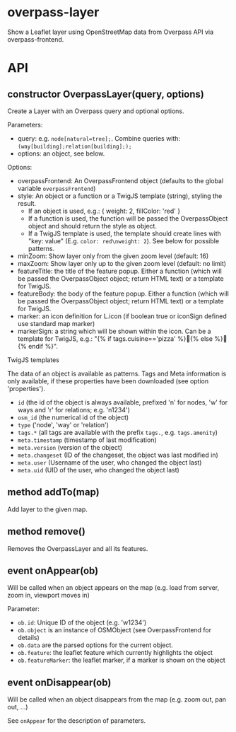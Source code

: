 # overpass-layer
Show a Leaflet layer using OpenStreetMap data from Overpass API via overpass-frontend.

# API
## constructor OverpassLayer(query, options)
Create a Layer with an Overpass query and optional options.

Parameters:
* query: e.g. `node[natural=tree];`. Combine queries with: `(way[building];relation[building];);`
* options: an object, see below.

Options:
* overpassFrontend: An OverpassFrontend object (defaults to the global variable `overpassFrontend`)
* style: An object or a function or a TwigJS template (string), styling the result.
  * If an object is used, e.g.: { weight: 2, fillColor: 'red' }
  * If a function is used, the function will be passed the OverpassObject object and should return the style as object.
  * If a TwigJS template is used, the template should create lines with "key: value" (E.g. `color: red\nweight: 2`). See below for possible patterns.
* minZoom: Show layer only from the given zoom level (default: 16)
* maxZoom: Show layer only up to the given zoom level (default: no limit)
* featureTitle: the title of the feature popup. Either a function (which will be passed the OverpassObject object; return HTML text) or a template for TwigJS.
* featureBody: the body of the feature popup. Either a function (which will be passed the OverpassObject object; return HTML text) or a template for TwigJS.
* marker: an icon definition for L.icon (if boolean true or iconSign defined use standard map marker)
* markerSign: a string which will be shown within the icon. Can be a template for TwigJS, e.g.: "{% if tags.cuisine=='pizza' %}🍕{% else %}🍴{% endif %}".

TwigJS templates

The data of an object is available as patterns. Tags and Meta information is only available, if these properties have been downloaded (see option 'properties').

* `id` (the id of the object is always available, prefixed 'n' for nodes, 'w' for ways and 'r' for relations; e.g. 'n1234')
* `osm_id` (the numerical id of the object)
* `type` ('node', 'way' or 'relation')
* `tags.*` (all tags are available with the prefix `tags.`, e.g. `tags.amenity`)
* `meta.timestamp` (timestamp of last modification)
* `meta.version` (version of the object)
* `meta.changeset` (ID of the changeset, the object was last modified in)
* `meta.user` (Username of the user, who changed the object last)
* `meta.uid` (UID of the user, who changed the object last)

## method addTo(map)
Add layer to the given map.

## method remove()
Removes the OverpassLayer and all its features.

## event onAppear(ob)
Will be called when an object appears on the map (e.g. load from server, zoom in, viewport moves in)

Parameter:
* `ob.id`: Unique ID of the object (e.g. 'w1234')
* `ob.object` is an instance of OSMObject (see OverpassFrontend for details)
* `ob.data` are the parsed options for the current object.
* `ob.feature`: the leaflet feature which currently highlights the object
* `ob.featureMarker`: the leaflet marker, if a marker is shown on the object

## event onDisappear(ob)
Will be called when an object disappears from the map (e.g. zoom out, pan out, ...)

See `onAppear` for the description of parameters.
